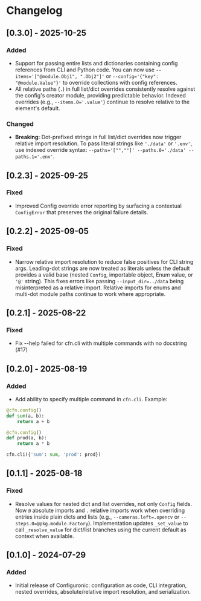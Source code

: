# Changelog

## [0.3.0] - 2025-10-25

### Added
- Support for passing entire lists and dictionaries containing config references from CLI and Python code. You can now use `--items='["@module.Obj1", ".Obj2"]'` or `--config='{"key": "@module.Value"}'` to override collections with config references.
- All relative paths (`.`) in full list/dict overrides consistently resolve against the config's creator module, providing predictable behavior. Indexed overrides (e.g., `--items.0='.value'`) continue to resolve relative to the element's default.

### Changed
- **Breaking:** Dot-prefixed strings in full list/dict overrides now trigger relative import resolution. To pass literal strings like `'./data'` or `'.env'`, use indexed override syntax: `--paths='["",""]' --paths.0='./data' --paths.1='.env'`.

## [0.2.3] - 2025-09-25

### Fixed
- Improved Config override error reporting by surfacing a contextual `ConfigError` that preserves the original failure details.


## [0.2.2] - 2025-09-05

### Fixed
- Narrow relative import resolution to reduce false positives for CLI string args. Leading-dot strings are now treated as literals unless the default provides a valid base (nested `Config`, importable object, Enum value, or `'@'` string). This fixes errors like passing `--input_dir=../data` being misinterpreted as a relative import. Relative imports for enums and multi-dot module paths continue to work where appropriate.


## [0.2.1] - 2025-08-22

### Fixed
- Fix --help failed for cfn.cli with multiple commands with no docstring (#17)


## [0.2.0] - 2025-08-19

### Added
- Add ability to specify multiple command in `cfn.cli`. Example:
```python
@cfn.config()
def sum(a, b):
    return a + b

@cfn.config()
def prod(a, b):
    return a * b

cfn.cli({'sum': sum, 'prod': prod})
```


## [0.1.1] - 2025-08-18

### Fixed
- Resolve values for nested dict and list overrides, not only `Config` fields. Now `@` absolute imports and `.` relative imports work when overriding entries inside plain dicts and lists (e.g., `--cameras.left=.opencv` or `--steps.0=@pkg.module.Factory`). Implementation updates `_set_value` to call `_resolve_value` for dict/list branches using the current default as context when available.

## [0.1.0] - 2024-07-29

### Added
- Initial release of Configuronic: configuration as code, CLI integration, nested overrides, absolute/relative import resolution, and serialization.
